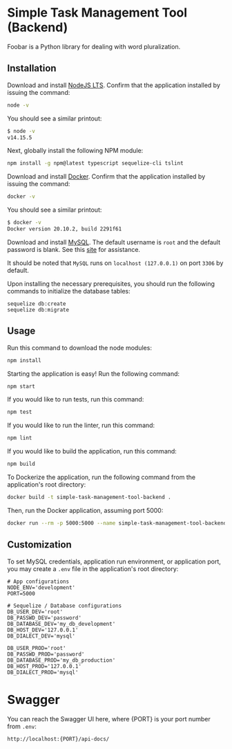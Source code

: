 # Simple Task Management Tool (Backend)
Foobar is a Python library for dealing with word pluralization.

## Installation
Download and install [NodeJS LTS](https://nodejs.org/en/).
Confirm that the application installed by issuing the command:
```bash
node -v
```
You should see a similar printout:
```bash
$ node -v
v14.15.5
```

Next, globally install the following NPM module:

```bash
npm install -g npm@latest typescript sequelize-cli tslint
```

Download and install [Docker](https://www.docker.com/).
Confirm that the application installed by issuing the command:
```bash
docker -v
```

You should see a similar printout:
```bash
$ docker -v
Docker version 20.10.2, build 2291f61
```

Download and install [MySQL](https://www.mysql.com/).
The default username is ```root``` and the default password is blank. See this [site](https://tableplus.com/blog/2018/11/what-is-the-default-username-password-in-mysql.html) for assistance.

It should be noted that ```MySQL``` runs on ```localhost (127.0.0.1)``` on port ```3306``` by default.

Upon installing the necessary prerequisites, you should run the following commands to initialize the database tables:
```
sequelize db:create
sequelize db:migrate
```

## Usage
Run this command to download the node modules:
```bash
npm install
```

Starting the application is easy! Run the following command:
```bash
npm start
```

If you would like to run tests, run this command:
```bash
npm test
```

If you would like to run the linter, run this command:
```bash
npm lint
```

If you would like to build the application, run this command:
```bash
npm build
```

To Dockerize the application, run the following command from the application's root directory:
```bash
docker build -t simple-task-management-tool-backend .
```

Then, run the Docker application, assuming port 5000:
```bash
docker run --rm -p 5000:5000 --name simple-task-management-tool-backend simple-task-management-tool-backend:latest
```

## Customization
To set MySQL credentials, application run environment, or application port, you may create a ```.env``` file in the application's root directory:

```
# App configurations
NODE_ENV='development'
PORT=5000

# Sequelize / Database configurations
DB_USER_DEV='root'
DB_PASSWD_DEV='password'
DB_DATABASE_DEV='my_db_development'
DB_HOST_DEV='127.0.0.1'
DB_DIALECT_DEV='mysql'

DB_USER_PROD='root'
DB_PASSWD_PROD='password'
DB_DATABASE_PROD='my_db_production'
DB_HOST_PROD='127.0.0.1'
DB_DIALECT_PROD='mysql'
```

# Swagger
You can reach the Swagger UI here, where {PORT} is your port number from ```.env```:

```http://localhost:{PORT}/api-docs/```
